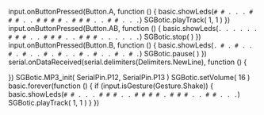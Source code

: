 input.onButtonPressed(Button.A, function () {
    basic.showLeds(`
        # # . . .
        # # # . .
        # # # # .
        # # # . .
        # # . . .
        `)
    SGBotic.playTrack(
    1,
    1
    )
})
input.onButtonPressed(Button.AB, function () {
    basic.showLeds(`
        . . . . .
        . # # # .
        . # # # .
        . # # # .
        . . . . .
        `)
    SGBotic.stop(
    )
})
input.onButtonPressed(Button.B, function () {
    basic.showLeds(`
        . # . # .
        . # . # .
        . # . # .
        . # . # .
        . # . # .
        `)
    SGBotic.pause(
    )
})
serial.onDataReceived(serial.delimiters(Delimiters.NewLine), function () {
	
})
SGBotic.MP3_init(
SerialPin.P12,
SerialPin.P13
)
SGBotic.setVolume(
16
)
basic.forever(function () {
    if (input.isGesture(Gesture.Shake)) {
        basic.showLeds(`
            # # . . .
            # # # . .
            # # # # .
            # # # . .
            # # . . .
            `)
        SGBotic.playTrack(
        1,
        1
        )
    }
})
